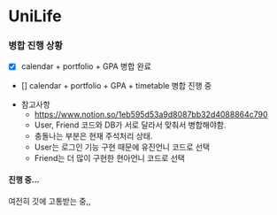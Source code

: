 # UniLife
### 병합 진행 상황
- [X] calendar + portfolio + GPA 병합 완료
- [] calendar + portfolio + GPA + timetable 병합 진행 중

* 참고사항
  * https://www.notion.so/1eb595d53a9d8087bb32d4088864c790
  * User, Friend 코드와 DB가 서로 달라서 맞춰서 병합해야함.
  * 충돌나는 부분은 현재 주석처리 상태.
  * User는 로그인 기능 구현 때문에 유진언니 코드로 선택
  * Friend는 더 많이 구현한 현아언니 코드로 선택

#### 진행 중...

여전히 깃에 고통받는 중,,
